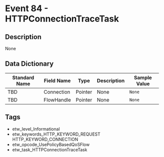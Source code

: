 # Event 84 - HTTPConnectionTraceTask

## Description
None

## Data Dictionary
|Standard Name|Field Name|Type|Description|Sample Value|
|---|---|---|---|---|
|TBD|Connection|Pointer|None|`None`|
|TBD|FlowHandle|Pointer|None|`None`|

## Tags
* etw_level_Informational
* etw_keywords_HTTP_KEYWORD_REQUEST HTTP_KEYWORD_CONNECTION
* etw_opcode_UsePolicyBasedQoSFlow
* etw_task_HTTPConnectionTraceTask